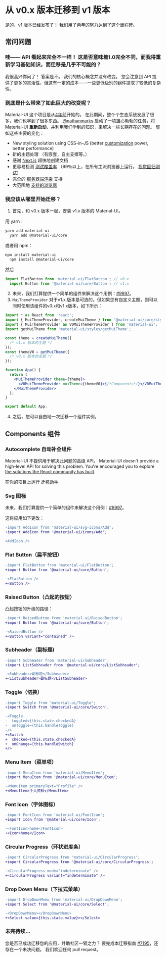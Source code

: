 # 从 v0.x 版本迁移到 v1 版本

<p class="description">是的，v1 版本已经发布了！ 我们用了两年的努力达到了这个里程碑。</p>

## 常问问题

### 哇—— API 看起来完全不一样！ 这是否意味着1.0完全不同，而我得重新学习基础知识，而迁移是几乎不可能的？

我很高兴你问了！ 答案是不。 我们的核心概念并没有改变。 您会注意到 API 提供了更多的灵活性，但这有一定的成本——一些更低级别的组件提取了较低的复杂性。

### 到底是什么带来了如此巨大的改变呢？

Material-UI 这个项目是从[4年前](https://github.com/mui-org/material-ui/commit/28b768913b75752ecf9b6bb32766e27c241dbc46)开始的。 在此期间，整个个生态系统发展了很多，我们也学到了很多东西。 [@nathanmarks](https://github.com/nathanmarks/) 启动了一项雄心勃勃的任务，将 Material-UI **重新启动**，并利用我们学到的知识，来解决一些长期存在的问题。 譬如这些主要的变化：

- New styling solution using CSS-in-JS (better [customization](/customization/how-to-customize/) power, better performance)
- 新的主题处理 （有嵌套，自主支撑等。）
- 感谢 [Next.js](https://github.com/zeit/next.js) 超快地创建文档
- 更容易检测 [测试覆盖率](/guides/testing/) （99％以上，在所有主流浏览器上运行， [视觉回归测试](https://www.argos-ci.com/mui-org/material-ui)）
- 完全的 [服务器端渲染](/guides/server-rendering/) 支持
- 大范围地 [支持的浏览器](/getting-started/supported-platforms/)

### 我应该从哪里开始迁移？

1. 首先，和 v0.x 版本一起，安装 v1.x 版本的 Material-UI。

用 yarn：

```sh
yarn add material-ui
  yarn add @material-ui/core
```

或者用 npm：

```sh
npm install material-ui
  npm install @material-ui/core
```

然后

```js
import FlatButton from 'material-ui/FlatButton'; // v0.x
  import Button from '@material-ui/core/Button'; // v1.x
```

2. 未来，我们打算提供一个简单的组件来解决这个用例：[#9997](https://github.com/mui-org/material-ui/issues/9997)。
3. `MuiThemeProvider` 对于v1.x.版本是可选的，但如果您有自定义主题，则可以同时使用该组件的v0.x和v1.x版本，如下所示：

```jsx
import * as React from 'react';
import { MuiThemeProvider, createMuiTheme } from '@material-ui/core/styles'; // v1.x
import { MuiThemeProvider as V0MuiThemeProvider } from 'material-ui';
import getMuiTheme from 'material-ui/styles/getMuiTheme';

const theme = createMuiTheme({
  /* v1.x 版本的主题 */
});
const themeV0 = getMuiTheme({
  /* v0.x 版本的主题 */
});

function App() {
  return (
    <MuiThemeProvider theme={theme}>
      <V0MuiThemeProvider muiTheme={themeV0}>{/*Components*/}</V0MuiThemeProvider>
    </MuiThemeProvider>
  );
}

export default App;
```

4. 之后，您可以自由地一次迁移一个组件实例。

## Components 组件

### Autocomplete 自动补全组件

Material-UI 不提供用于解决此问题的高级 API。 Material-UI doesn't provide a high-level API for solving this problem. You're encouraged you to explore [the solutions the React community has built](/components/autocomplete/).

在你的项目上运行 [迁移助手](https://github.com/mui-org/material-ui/tree/master/packages/material-ui-codemod)

### Svg 图标

未来，我们打算提供一个简单的组件来解决这个用例：[#9997](https://github.com/mui-org/material-ui/issues/9997)。

这将应用如下更改：

```diff
-import AddIcon from 'material-ui/svg-icons/Add';
+import AddIcon from '@material-ui/icons/Add';

<AddIcon />
```

### Flat Button（扁平按钮）

```diff
-import FlatButton from 'material-ui/FlatButton';
+import Button from '@material-ui/core/Button';

-<FlatButton />
+<Button />
```

### Raised Button（凸起的按钮）

凸起按钮的升级的路径：

```diff
-import RaisedButton from 'material-ui/RaisedButton';
+import Button from '@material-ui/core/Button';

-<RaisedButton />
+<Button variant="contained" />
```

### Subheader（副标题)

```diff
-import Subheader from 'material-ui/Subheader';
+import ListSubheader from '@material-ui/core/ListSubheader';

-<Subheader>副标题</Subheader>
+<ListSubheader>副标题</ListSubheader>
```

### Toggle（切换）

```diff
-import Toggle from 'material-ui/Toggle';
+import Switch from '@material-ui/core/Switch';

-<Toggle
-  toggled={this.state.checkedA}
-  onToggle={this.handleToggle}
-/>
+<Switch
+  checked={this.state.checkedA}
+  onChange={this.handleSwitch}
+/>
```

### Menu Item（菜单项）

```diff
-import MenuItem from 'material-ui/MenuItem';
+import MenuItem from '@material-ui/core/MenuItem';

-<MenuItem primaryText="Profile" />
+<MenuItem>个人资料</MenuItem>
```

### Font Icon（字体图标）

```diff
-import FontIcon from 'material-ui/FontIcon';
+import Icon from '@material-ui/core/Icon';

-<FontIcon>home</FontIcon>
+<Icon>home</Icon>
```

### Circular Progress（环状进度条）

```diff
-import CircularProgress from 'material-ui/CircularProgress';
+import CircularProgress from '@material-ui/core/CircularProgress';

-<CircularProgress mode="indeterminate" />
+<CircularProgress variant="indeterminate" />
```

### Drop Down Menu（下拉式菜单）

```diff
-import DropDownMenu from 'material-ui/DropDownMenu';
+import Select from '@material-ui/core/Select';

-<DropDownMenu></DropDownMenu>
+<Select value={this.state.value}></Select>
```

### 未完待续...

您是否已成功迁移您的应用，并助社区一臂之力？ 要完成本迁移指南 [#7195](https://github.com/mui-org/material-ui/issues/7195)，还存在一个未决问题。 我们欢迎任何 pull request。
